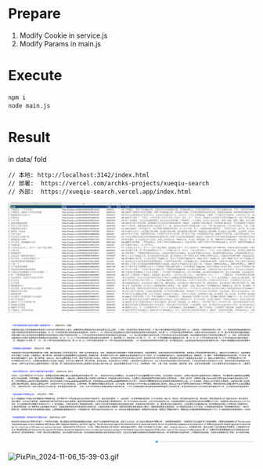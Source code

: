 

# Prepare
1. Modify Cookie in service.js
2. Modify Params in main.js


# Execute
```bash
npm i
node main.js
```

# Result
in data/ fold

```
// 本地: http://localhost:3142/index.html
// 部署:  https://vercel.com/archks-projects/xueqiu-search
// 外部:  https://xueqiu-search.vercel.app/index.html

```

![image-20241105164506644](img/image-20241105164506644.png)

![image-20241106112135364](img/image-20241106112135364.png)


![PixPin_2024-11-06_15-39-03.gif](img/PixPin_2024-11-06_15-39-03.gif)